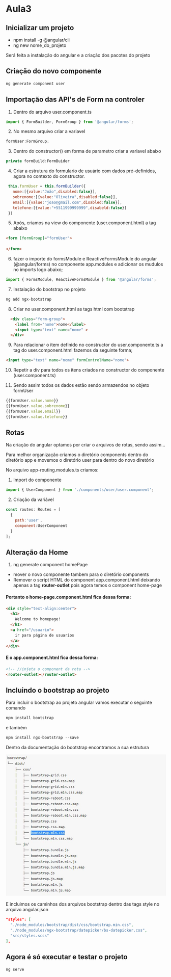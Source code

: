 # Aula3

## Inicializar um projeto

* npm install -g @angular/cli
* ng new nome_do_projeto

Será feita a instalação do angular e a criação dos pacotes do projeto

## Criação do novo componente
```node.js
ng generate component user
```

## Importação das API's de Form na controler

1. Dentro do arquivo user.component.ts
```node.js
import { FormBuilder, FormGroup } from '@angular/forms';
```
2. No mesmo arquivo criar a variavel
```node.js
formUser:FormGroup;
```
3. Dentro do constructor() em forma de parametro criar a variavel abaixo
```node.js
private formBuild:FormBuider
```
4. Criar a estrutura do formulario de usuário com dados pré-definidos, agora no contexto do constructor.
```node.js
 this.formUser = this.formBuilder({
   nome:[{value:"João",disabled:false}],
   sobrenome:[{value:"Oliveira",disabled:false}],
   email:[{value:"joao@gmail.com",disabled:false}],
   telefone:[{value:"+5511999999999",disabeld:false}]
 })
```
5. Após, criamos na view do componente (user.component.html) a tag abaixo

```html
<form [formGroup]="formUser">

</form>
```

6. fazer o importe do formsModule e ReactiveFormsModule do angular (@angular/forms) no componente app.modules e adicionar os mudulos no imports logo abaixo;
```node.js
import { FormsModule, ReactiveFormsModule } from '@angular/forms';
```

7. Instalação do bootstrap no projeto
```node.js
ng add ngx-bootstrap
```

8. Criar no user.component.html as tags html com bootstrap
```html
  <div class="form-group">
    <label from="nome">nome</label>
    <input type="text" name="nome" >
  </div>
```

9. Para relacionar o item definido no constructor do user.componente.ts a tag do user.component.html fazemos da seguinte forma;
```html
<input type="text" name="nome" formControlName="nome">
```

10. Repetir a div para todos os itens criados no constructor do componente (user.component.ts)

11. Sendo assim todos os dados estão sendo armazendos no objeto formUser

```node.js
{{formUser.value.nome}}
{{formUser.value.sobrenome}}
{{formUser.value.email}}
{{formUser.value.telefone}}
```

## Rotas

Na criação do angular optamos por criar o arquivos de rotas, sendo assim...

Para melhor organização criamos o diretório components dentro do diretório app e movemos o diretório user para dentro do novo diretório

No arquivo  app-routing.modules.ts criamos:

1. Import do componente
```node.js
import { UserComponent } from './components/user/user.component';
```
2. Criação da variável
```node.js
const routes: Routes = [
  {
    path:'user',
    component:UserComponent
  }
];
```
## Alteração da Home

1. ng generate component homePage

* mover o novo componente tambem para o diretório components
* Remover o script HTML do component app.component.html deixando apenas a tag **router-outlet** pois agora temos o component home-page

#### Portanto o home-page.component.html fica dessa forma:

```html
<div style="text-align:center">
  <h1>
    Welcome to homepage!
  </h1>
  <a href="/usuario">
    ir para página de usuarios
  </a>
</div>
```

#### E o app.component.html fica dessa forma:
```html
<!-- //injeta o component da rota -->
<router-outlet></router-outlet>
```

## Incluindo o bootstrap ao projeto

Para incluir o bootstrap ao projeto angular vamos executar o seguinte comando
```node.js
npm install bootstrap
```
e também
```node.js
npm install ngx-bootstrap --save
```

Dentro da documentação do bootstrap encontramos a sua estrutura

![bootstrap](https://github.com/ricardorodrigooliveira/FrontEndIntelligence/blob/master/angular/Aula3/src/assets/estruturaBootstrap.JPG)

E incluimos os caminhos dos arquivos bootstrap dentro das tags style no arquivo angular.json

```json
"styles": [
  "./node_modules/bootstrap/dist/css/bootstrap.min.css",
  "./node_modules/ngx-bootstrap/datepicker/bs-datepicker.css",
  "src/styles.scss"
],
```

## Agora é só executar e testar o projeto
```node.js
ng serve
```
